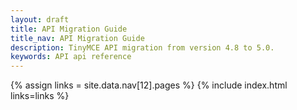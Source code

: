 ```yaml
---
layout: draft
title: API Migration Guide
title_nav: API Migration Guide
description: TinyMCE API migration from version 4.8 to 5.0.
keywords: API api reference
---
```


{% assign links = site.data.nav[12].pages %}
{% include index.html links=links %}